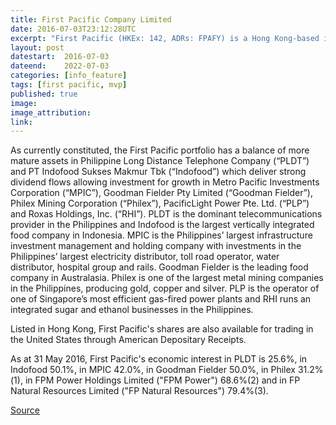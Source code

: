 ```yaml
---
title: First Pacific Company Limited
date: 2016-07-03T23:12:28UTC
excerpt: "First Pacific (HKEx: 142, ADRs: FPAFY) is a Hong Kong-based investment management and holding company with operations located in Asia-Pacific. Our principal business interests relate to consumer food products, infrastructure, natural resources and telecommunications. Listed in Hong Kong, First Pacific's shares are also available for trading in the United States through American Depositary Receipts."
layout: post
datestart:  2016-07-03
dateend:    2022-07-03
categories: [info_feature]
tags: [first pacific, mvp]
published: true
image: 
image_attribution: 
link: 
---
```


As currently constituted, the First Pacific portfolio has a balance of more mature assets in Philippine Long Distance Telephone Company (“PLDT”) and PT Indofood Sukses Makmur Tbk (“Indofood”) which deliver strong dividend flows allowing investment for growth in Metro Pacific Investments Corporation (“MPIC”), Goodman Fielder Pty Limited (“Goodman Fielder”), Philex Mining Corporation (“Philex”), PacificLight Power Pte. Ltd. (“PLP”) and Roxas Holdings, Inc. (“RHI”). PLDT is the dominant telecommunications provider in the Philippines and Indofood is the largest vertically integrated food company in Indonesia. MPIC is the Philippines’ largest infrastructure investment management and holding company with investments in the Philippines’ largest electricity distributor, toll road operator, water distributor, hospital group and rails. Goodman Fielder is the leading food company in Australasia. Philex is one of the largest metal mining companies in the Philippines, producing gold, copper and silver. PLP is the operator of one of Singapore’s most efficient gas-fired power plants and RHI runs an integrated sugar and ethanol businesses in the Philippines. 

Listed in Hong Kong, First Pacific's shares are also available for trading in the United States through American Depositary Receipts.

As at 31 May 2016, First Pacific's economic interest in PLDT is 25.6%, in Indofood 50.1%, in MPIC 42.0%, in Goodman Fielder 50.0%, in Philex 31.2%(1), in FPM Power Holdings Limited ("FPM Power") 68.6%(2) and in FP Natural Resources Limited ("FP Natural Resources") 79.4%(3).

[Source](http://www.firstpacific.com/eng/about-first-pacific/corporate-profile/1/?phpMyAdmin=8bL2fl-8VSzMeM2dfEmrnpvvn1b)
